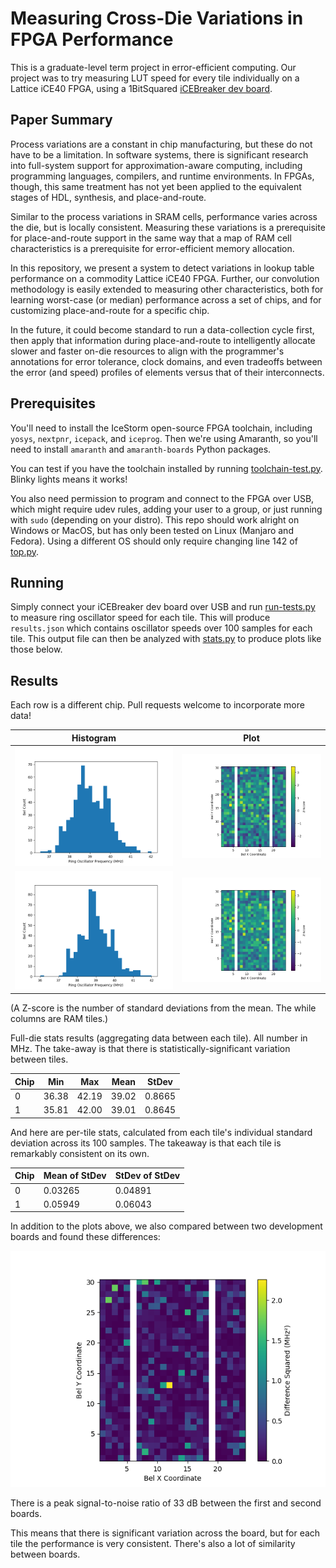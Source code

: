 # Measuring Cross-Die Variations in FPGA Performance
This is a graduate-level term project in error-efficient computing.
Our project was to try measuring LUT speed for every tile individually on a Lattice iCE40 FPGA, using a 1BitSquared [iCEBreaker dev board](https://1bitsquared.com/collections/fpga/products/icebreaker).

## Paper Summary
Process variations are a constant in chip manufacturing, but these do not have to be a limitation.
In software systems, there is significant research into full-system support for approximation-aware computing, including programming languages, compilers, and runtime environments.
In FPGAs, though, this same treatment has not yet been applied to the equivalent stages of HDL, synthesis, and place-and-route.

Similar to the process variations in SRAM cells, performance varies across the die, but is locally consistent.
Measuring these variations is a prerequisite for place-and-route support in the same way that a map of RAM cell characteristics is a prerequisite for error-efficient memory allocation.

In this repository, we present a system to detect variations in lookup table performance on a commodity Lattice iCE40 FPGA.
Further, our convolution methodology is easily extended to measuring other characteristics, both for learning worst-case (or median) performance across a set of chips, and for customizing place-and-route for a specific chip.

In the future, it could become standard to run a data-collection cycle first, then apply that information during place-and-route to intelligently allocate slower and faster on-die resources to align with the programmer's annotations for error tolerance, clock domains, and even tradeoffs between the error (and speed) profiles of elements versus that of their interconnects.

## Prerequisites
You'll need to install the IceStorm open-source FPGA toolchain, including `yosys`, `nextpnr`, `icepack`, and `iceprog`. Then we're using Amaranth, so you'll need to install `amaranth` and `amaranth-boards` Python packages.

You can test if you have the toolchain installed by running [toolchain-test.py](gateware/toolchain-test.py). Blinky lights means it works!

You also need permission to program and connect to the FPGA over USB, which might require udev rules, adding your user to a group, or just running with `sudo` (depending on your distro). This repo should work alright on Windows or MacOS, but has only been tested on Linux (Manjaro and Fedora). Using a different OS should only require changing line 142 of [top.py](gateware/top.py).

## Running
Simply connect your iCEBreaker dev board over USB and run [run-tests.py](run-tests.py) to measure ring oscillator speed for each tile.
This will produce `results.json` which contains oscillator speeds over 100 samples for each tile.
This output file can then be analyzed with [stats.py](results/stats.py) to produce plots like those below.

## Results
Each row is a different chip. Pull requests welcome to incorporate more data!

|Histogram|Plot|
|---------|----|
|![board 0 histogram](results/board0-hist.png)|![board 0 plot](results/board0-plot.png)|
|![board 1 histogram](results/board1-hist.png)|![board 1 plot](results/board1-plot.png)|

(A Z-score is the number of standard deviations from the mean. The while columns are RAM tiles.)

Full-die stats results (aggregating data between each tile). All number in MHz. The take-away is that there is statistically-significant variation between tiles.

|Chip| Min | Max |Mean |StDev |
|----|-----|-----|-----|------|
| 0  |36.38|42.19|39.02|0.8665|
| 1  |35.81|42.00|39.01|0.8645|

And here are per-tile stats, calculated from each tile's individual standard deviation across its 100 samples. The takeaway is that each tile is remarkably consistent on its own.

|Chip| Mean of StDev| StDev of StDev|
|----|--------------|---------------|
| 0  | 0.03265      | 0.04891       |
| 1  | 0.05949      | 0.06043       |

In addition to the plots above, we also compared between two development boards and found these differences:

![differences squared](results/board-comparision.png)

There is a peak signal-to-noise ratio of 33 dB between the first and second boards.

This means that there is significant variation across the board, but for each tile the performance is very consistent. There's also a lot of similarity between boards.
